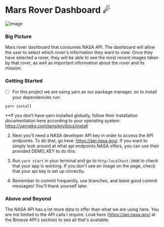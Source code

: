 # Mars Rover Dashboard ☄

![image](https://user-images.githubusercontent.com/52779920/194505742-693ec81d-bd96-4609-9fd4-2a7795568a3a.png)


### Big Picture

Mars rover dashboard that consumes NASA API. The dashboard will allow the user to select which rover's information they want to view. Once they have selected a rover, they will be able to see the most recent images taken by that rover, as well as important information about the rover and its mission. 

### Getting Started

 - [ ] For this project we are using yarn as our package manager, so to install your dependencies run:

```yarn install``` 

**If you don’t have yarn installed globally, follow their installation documentation here according to your operating system: https://yarnpkg.com/lang/en/docs/install

2. Next you'll need a NASA developer API key in order to access the API endpoints. To do that, go here: https://api.nasa.gov/. If you want to simply look around at what api endpoints NASA offers, you can use their provided DEMO_KEY to do this.

3. Run `yarn start` in your terminal and go to `http:localhost:3000` to check that your app is working. If you don't see an image on the page, check that your api key is set up correctly.

4. Remember to commit frequently, use branches, and leave good commit messages! You'll thank yourself later.

### Above and Beyond

The NASA API has a lot more data to offer than what we are using here. You are not limited to the API calls I require. Look here (https://api.nasa.gov/ at the Browse API's section) to see all that's available.





